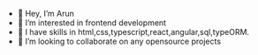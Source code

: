 - 👋 Hey, I’m Arun
- 👀 I’m interested in frontend development
- 🌱 I have skills in  html,css,typescript,react,angular,sql,typeORM.
- 💞️ I’m looking to collaborate on any opensource projects

<!---
Arunprasanthm7/Arunprasanthm7 is a ✨ special ✨ repository because its `README.md` (this file) appears on your GitHub profile.
You can click the Preview link to take a look at your changes.
--->
